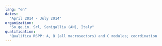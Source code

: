 ```yaml
---
lang: "en"
dates:
  "April 2014 - July 2014"
organization:
  "So.ge.in. Srl, Senigallia (AN), Italy"
qualification:
  "Qualifica RSPP: A, B (all macrosectors) and C modules; coordination of risk prevention and protection, risk assessment, risk assessment document drafting, ISO standards for quality, environment and safety (ISO 9001, ISO 14001, OHS 18001), responsible for first and fire fighing of medium risk."
---
```

